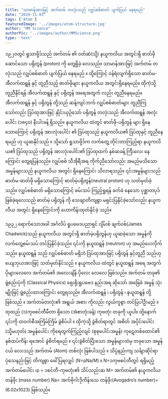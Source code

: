 ```yaml
---
title: "သာမာန်အားဖြင့် အက်တမ် တလုံးသည် လျှပ်စစ်ဓာတ် ပျက်ပြယ် နေရမည်"
date: "2019-11-03"
tags: ['Atom']
featuredImage: '../images/atom-structure.jpg'
author: "MM Science"
authorPic: '../images/author/MMScience.png'
type: 'text'
---
```

၁၉၂ဝတွင် ရူသာဖို့ဒ်သည် အက်တမ် ၏ ဝတ်ဆံ(သို့) နယူကလိယ အတွင်းရှိ ဓာတ်ဖိုဆောင်သော ပရိုတွန် (proton) ကို တွေ့ရှိခဲ့ လေသည်။ သာမာန်အားဖြင့် အက်တမ် တလုံးသည် လျှပ်စစ်ဓာတ် ပျက်ပြယ် နေရမည် ။ ထို့ကြောင့် ဝန်ရံလျက်ရှိသော ဓာတ်မ-အီလက်ထရွန် နှင့် တူညီသည့် ဓာတ်ဖိုများ နယူကလိယ အတွင်းရှိနေရမည်။ ထိုကဲ့သို့ တူညီနိုင်ရန် အီလက်ထရွန် နှင့် ပရိုတွန် အရေအတွက် လည်း တူညီနေရမည်။ အီလက်ထရွန် နှင့် ပရိုတွန် တို့သည် ဆန့်ကျင်ဘက် လျှပ်စစ်ဓာတ်များ တူညီကြသော်လည်း ဒြပ်ထုအားဖြင့် နှိုင်းယှဉ်သော် ပရိုတွန် တလုံးသည် အီလက်ထရွန် အလုံးပေါင်း (၁၈၄၀) နီးပါးခန့် ရှိသည်။ နယူကလိယ ထဲတွင် ဓာတ်ဖို-ပရိုတွန် များ ရှိနေသောကြောင့် ပရိုတွန် အားလုံးပေါင်း ၏ ဒြပ်ထုသည် နယူကလိယ၏ ဒြပ်ထုနှင့် တူညီနေရမည် ဟု ယူဆနိုင်သည် ။ သို့သော် ရူသာဖို့ဒ်က လက်တွေ့ တိုင်းတာကြည့်ရာ နယူကလိယ၏ ဒြပ်ထုသည် ပရိုတွန် အားလုံးပေါင်း၏ ဒြပ်ထုထက် နှစ်ဆခန့် ကြီးလေး နေကြောင်း တွေ့ရပြန်သည်။ လျှပ်စစ် သီအိုရီအရ ကိုက်ညီသော်လည်း အမည်မသိသော အမှုန်များသည် နယူကလိယ အတွင်း ရှိနေကြောင်း သိလာရသည်။ ၎င်းအမှုန်များသည် ဓာတ်မ-ဓာတ်ဖို မရှိသောကြောင့် ဓာတ်မဲ့ပရိုတွန်(neutral proton) ဟု သတ်မှတ်ခဲ့ သည်။ လျှပ်စစ်ဓာတ် မရှိသောကြောင့် စမ်းသပ် ကြည့်ရှုရန် ခက်ခဲ နေသော ပုစ္ဆာတပုဒ် ဖြစ်ခဲ့ရလေသည် ဓာတ်မဲ့ ပရိုတွန် ကို သေချာတိကျစွာ မရှင်းပြနိုင်ခဲ့သော်လည်း နယူကလီယ အတွင်း ရှိနေကြောင်းကို ဟောကိန်းထုတ်နိုင်ခဲ့ သည်။

၁၉၃၂ ရောက်သောအခါ အင်္ဂလိပ် ရူပဗေဒပညာရှင် ဂျိမ်းစ် ချက်ဝစ်(James Chadwick)သည် နယူကလိယ အတွင်းရှိ ဓာတ်မဲ့ပရိုတွန်ဟု ယူဆခဲ့သော အမှုန်ကို လက်တွေ့စမ်းသပ် တင်ပြနိုင်ခဲ့သည်။ ၎င်းကို နယူထရွန် (neutron) ဟု အမည်ပေးလိုက် သည်။ နယူထရွန် သည် လျှပ်စစ်ဓာတ် မရှိဘဲ ဒြပ်ထုအားဖြင့် ပရိုတွန် နှင့်တူညီ သည်ဟု ယျေဘုယအားဖြင့် သတ်မှတ်နိုင်သည် ။ နယူကလိယ ထဲတွင် နယူထရွန် အရေ အတွက် ပိုများလေလေ အက်တမ်၏ အလေးချိန် ပိုလေး လေလေ ဖြစ်သည်။ အက်တမ် တခု၏ ဖွဲ့စည်းပုံကို (Classical Physics) ရှေးရိုးရူပဗေဒ နည်းအရ ဆိုသော် အခြေခံ အမှုန် သုံးမျိုးဖြင့် ဖွဲ့စည်းထားကြောင်း တွေ့ရသည်။ အီလက်ထရွန် ၊ ပရိုတွန် ၊ နယူထရွန် တို့ဖြစ်သည် ။ အက်တမ်တလုံး၏ အရွယ် အစား ကိုလည်း လွယ်ကူစွာ တင်ပြပါဦးမည် ။ ထုထည် (၁)ကုဗစင်တီမီတာ ရှိသော (အံစာတုံးခန့်) ကုဗတုံး တခုကို ယူပါ။ ထို့နောက် ၎င်းကို တဝက်စီအကြိမ်ကြိမ် ခွဲစိပ်ပါ ။ ထိုကဲ့သို့ ခွဲစိတ်ရာတွင် အစိတ် အပိုင်းပေါင်း (သို့မဟုတ်) အမှုန်ပေါင်း ကိုရေတွက်ကြည့်လျင် (စုစုပေါင်းအမှုန်) ကုဋေတစ်ထောင်၏ နှစ်ထပ်ကိန်း ရအောင် ခွဲစိတ်ရမည် ။ ၎င်းခွဲစိတ်ပြီးသော အမှုန်များထဲမှ တခုသော အမှုန်ငယ် လေးသည် အက်တမ် (Atom) တစ်လုံး ဖြစ်ပါသည် ။ သိပ္ပံနည်းကျ သင်္ချာဆိုင်ရာ ပုံသေနည်းဖြင့် တိကျစွာ ဖေါ်ပြရလျှင် (N=ρNa/M) ။ N=၁ကုဗစင်တီတွင် ရရှိမည့်အက်တမ်ပေါင်း ၊ρ = ၁စင်တီ-ကုဗတုံး၏ သိပ်သည်းဆ M= အက်တမ်၏ နယူကလိယတန်ဖိုး (mass number) Na= အက်ဗိုဂါးဒိုကိန်းသေ တန်ဖိုး(Avogadro’s number)= (6.02x1023) ဖြစ်သည်။
